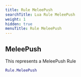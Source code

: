 ```yaml
---
title: Rule MeleePush
searchTitle: Lua Rule MeleePush
weight: 1
hidden: true
menuTitle: Rule MeleePush
---
```

## MeleePush

This represents a MeleePush Rule
```lua
Rule.MeleePush
```